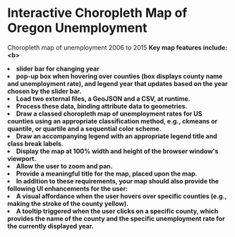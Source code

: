 # Interactive Choropleth Map of Oregon Unemployment
Choropleth map of unemployment 2006 to 2015
<b>Key map features include:<b\>

<li>slider bar for changing year
<li>pop-up box when hovering over counties (box displays county name and unemployment rate), and legend year that updates based on the year chosen by the slider bar.</li>
<li>Load two external files, a GeoJSON and a CSV, at runtime.</li>
<li>Process these data, binding attribute data to geometries.</li>
<li>Draw a classed choropleth map of unemployment rates for US counties using an appropriate classification method, e.g.,
ckmeans or quantile, or quartile and a sequential color scheme.</li>
<li>Draw an accompanying legend with an appropriate legend title and class break labels.</li>
<li>Display the map at 100% width and height of the browser window's viewport.</li>
<li>Allow the user to zoom and pan.</li>
<li>Provide a meaningful title for the map, placed upon the map.</li>
<li>In addition to these requirements, your map should also provide the following UI enhancements for the user:</li>
<li>A visual affordance when the user hovers over specific counties (e.g., making the stroke of the county yellow).</li>
<li>A tooltip triggered when the user clicks on a specific county, which provides the name of the county and the specific
unemployment rate for the currently displayed year.</li>
</ul>
    
